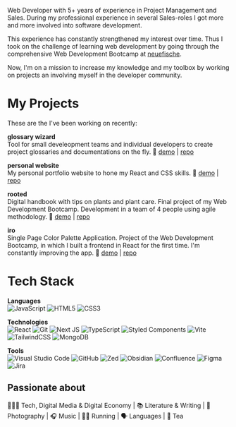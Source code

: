 Web Developer with 5+ years of experience in Project Management and Sales. 
During my professional experience in several Sales-roles I got more and more involved into software development.

This experience has constantly strengthened my interest over time. Thus I took on the challenge of learning web development by going through the comprehensive Web Development Bootcamp at <a href="https://www.neuefische.de/">neuefische</a>.

Now, I'm on a mission to increase my knowledge and my toolbox by working on projects an involving myself in the developer community.

# My Projects

These are the I've been working on recently:

**glossary wizard**</br>
Tool for small develeopment teams and individual developers to create project glossaries and documentations on the fly.
🔗 <a href="https://github.com/StephMode/glossary-wizard/"/>demo</a> | <a href="https://glossary-wizard.vercel.app/">repo</a>

**personal website**</br>
My personal portfolio website to hone my React and CSS skills.
🔗 <a href="https://www.stephanmodel.dev/"/>demo</a> | <a href="https://github.com/StephMode/personal-website">repo</a>

**rooted**</br>
Digital handbook with tips on plants and plant care. Final project of my Web Development Bootcamp. Development in a team of 4 people using agile methodology.
🔗 <a href="https://rooted-capstone.vercel.app/">demo</a> | <a href="https://github.com/StephMode/plant-pal">repo</a>

**iro**</br>
Single Page Color Palette Application. Project of the Web Development Bootcamp, in which I built a frontend in React for the first time. I'm constantly improving the app.
🔗 <a href="https://iro-app.vercel.app/">demo</a> | <a href="https://github.com/StephMode/iro">repo</a>


# Tech Stack

**Languages**</br>
![JavaScript](https://img.shields.io/badge/javascript-%23323330.svg?style=for-the-badge&logo=javascript&logoColor=%23F7DF1E)
![HTML5](https://img.shields.io/badge/html5-%23E34F26.svg?style=for-the-badge&logo=html5&logoColor=white)
![CSS3](https://img.shields.io/badge/css3-%231572B6.svg?style=for-the-badge&logo=css3&logoColor=white)

**Technologies**</br>
![React](https://img.shields.io/badge/react-%2320232a.svg?style=for-the-badge&logo=react&logoColor=%2361DAFB)
![Git](https://img.shields.io/badge/git-%23F05033.svg?style=for-the-badge&logo=git&logoColor=white)
![Next JS](https://img.shields.io/badge/Next-black?style=for-the-badge&logo=next.js&logoColor=white)
![TypeScript](https://img.shields.io/badge/typescript-%23007ACC.svg?style=for-the-badge&logo=typescript&logoColor=white)
![Styled Components](https://img.shields.io/badge/styled--components-DB7093?style=for-the-badge&logo=styled-components&logoColor=white)
![Vite](https://img.shields.io/badge/vite-%23646CFF.svg?style=for-the-badge&logo=vite&logoColor=white)
![TailwindCSS](https://img.shields.io/badge/tailwindcss-%2338B2AC.svg?style=for-the-badge&logo=tailwind-css&logoColor=white)
![MongoDB](https://img.shields.io/badge/MongoDB-%234ea94b.svg?style=for-the-badge&logo=mongodb&logoColor=white)


**Tools**</br>
![Visual Studio Code](https://img.shields.io/badge/Visual%20Studio%20Code-0078d7.svg?style=for-the-badge&logo=visual-studio-code&logoColor=white)
![GitHub](https://img.shields.io/badge/github-%23121011.svg?style=for-the-badge&logo=github&logoColor=white)
![Zed](https://img.shields.io/badge/zedindustries-084CCF.svg?style=for-the-badge&logo=zedindustries&logoColor=white)
![Obsidian](https://img.shields.io/badge/Obsidian-%23483699.svg?style=for-the-badge&logo=obsidian&logoColor=white)
![Confluence](https://img.shields.io/badge/confluence-%23172BF4.svg?style=for-the-badge&logo=confluence&logoColor=white)
![Figma](https://img.shields.io/badge/figma-%23F24E1E.svg?style=for-the-badge&logo=figma&logoColor=white)
![Jira](https://img.shields.io/badge/jira-%230A0FFF.svg?style=for-the-badge&logo=jira&logoColor=white)

## Passionate about

🧑🏼‍💻 Tech, Digital Media & Digital Economy |
📚 Literature & Writing |
📸 Photography |
🎧 Music |
🏃‍♂️ Running |
🗣️ Languages | 
🍵 Tea
